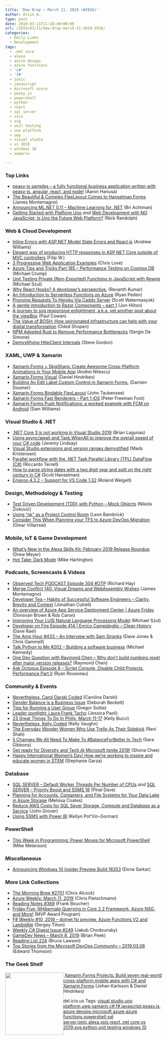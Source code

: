 ```yaml
---
title: 'Dew Drop – March 11, 2019 (#2916)'
author: Alvin A.
type: post
date: 2019-03-11T11:28:40+00:00
url: /2019/03/11/dew-drop-march-11-2019-2916/
categories:
  - Daily Links
  - Development
tags:
  - .net core
  - alexa
  - azure devops
  - azure functions
  - 'c#'
  - 'f#'
  - ionic
  - javascript
  - microsoft azure
  - peasy.js
  - powershell
  - python
  - react
  - sql server
  - ssis
  - svg
  - unit testing
  - uno platform
  - uwp
  - visual studio
  - vs 2019
  - windows 10
  - xamarin

---
```

### <a name="top"></a>Top Links

  * <a href="https://github.com/peasy/peasy-js-samples" target="_blank" rel="noopener noreferrer">peasy-js samples &#8211; a fully functional business application written with peasy-js, angular, react, and node!</a> (Aaron Hanusa)
  * <a href="https://montemagno.com/flexlayout-image/" target="_blank" rel="noopener noreferrer">The Beautiful & Complex FlexLayout Comes to Hanselman.Forms</a> (James Montemagno)
  * <a href="https://devblogs.microsoft.com/dotnet/announcing-ml-net-0-11-machine-learning-for-net/" target="_blank" rel="noopener noreferrer">Announcing ML.NET 0.11 – Machine Learning for .NET</a> (Bri Achtman)
  * <a href="http://feedproxy.google.com/~r/NicksNetTravels/~3/0AyUfRk_G5g/post.aspx" target="_blank" rel="noopener noreferrer">Getting Started with Platform Uno</a> _and_ <a href="http://feedproxy.google.com/~r/NicksNetTravels/~3/wHk2BcF9LTU/post.aspx" target="_blank" rel="noopener noreferrer">Web Development with NO JavaScript; Is Uno the Future Web Platform?</a> (Nick Randolph)



### <a name="web"></a>Web & Cloud Development

  * <a href="http://feedproxy.google.com/~r/aw/thinkprogramming/~3/6nDrxF3Dqzw/" target="_blank" rel="noopener noreferrer">Inline Errors with ASP.NET Model State Errors and React.js</a> (Andrew Williams)
  * <a href="https://www.strathweb.com/2019/03/elegant-way-of-producing-http-responses-in-asp-net-core-outside-of-mvc-controllers/" target="_blank" rel="noopener noreferrer">Elegant way of producing HTTP responses in ASP.NET Core outside of MVC controllers</a> (Filip W.)
  * <a href="https://love2dev.com/pwa/progressive-web-application-examples" target="_blank" rel="noopener noreferrer">3 Progressive Web Application Examples</a> (Chris Love)
  * <a href="https://www.michaelcrump.net/azure-tips-and-tricks185/" target="_blank" rel="noopener noreferrer">Azure Tips and Tricks Part 185 &#8211; Performance Testing on Cosmos DB</a> (Michael Crump)
  * <a href="https://codepunk.io/unit-testing-private-non-exported-functions-in-javascript-with-rewire/" target="_blank" rel="noopener noreferrer">Unit Testing Private (Non-Exported) Functions in JavaScript with Rewire</a> (Michael Szul)
  * <a href="https://hackernoon.com/why-react-hooks-a-developers-perspective-2aedb8511f38?source=rss----3a8144eabfe3---4" target="_blank" rel="noopener noreferrer">Why React Hooks? A developer’s perspective.</a> (Revanth Kumar)
  * <a href="https://www.codeproject.com/Articles/1279468/An-Introduction-to-Serverless-Functions-on-Azure" target="_blank" rel="noopener noreferrer">An Introduction to Serverless Functions on Azure</a> (Ryan Peden)
  * <a href="https://scottw.com/heroku-caddy" target="_blank" rel="noopener noreferrer">Proxying Requests To Heroku Via Caddy Server</a> (Scott Watermasysk)
  * <a href="https://jonhilton.net/what-are-razor-components/" target="_blank" rel="noopener noreferrer">A gentle introduction to Razor Components &#8211; part 1</a> (Jon Hilton)
  * <a href="https://thesoftwaresimpleton.com/blog/2019/03/09/view-box" target="_blank" rel="noopener noreferrer">A journey to svg responsive enlightment, a.k.a. yet another post about the viewBox</a> (Paul Cowan)
  * <a href="https://content.pivotal.io/home-page/the-value-of-bosh" target="_blank" rel="noopener noreferrer">The Value of BOSH: How opinionated infrastructure can help with your digital transformation</a> (Oded Shopen)
  * <a href="https://www.infoq.com/news/2019/03/rust-npm-performance?utm_campaign=infoq_content&utm_source=infoq&utm_medium=feed&utm_term=global" target="_blank" rel="noopener noreferrer">NPM Adopted Rust to Remove Performance Bottlenecks</a> (Sergio De Simone)
  * <a href="https://www.stevejgordon.co.uk/demystifying-httpclient-internals-sendasync-flow-for-httprequestmessage" target="_blank" rel="noopener noreferrer">Demystifying HttpClient Internals</a> (Steve Gordon)



### <a name="silverlight"></a>XAML, UWP & Xamarin

  * <a href="https://www.telerik.com/blogs/xamarinforms-skiasharp-create-awesome-cross-platform-animations-in-your-mobile-app" target="_blank" rel="noopener noreferrer">Xamarin.Forms + SkiaSharp: Create Awesome Cross-Platform Animations in Your Mobile App</a> (Andrei Nitescu)
  * <a href="https://danielhindrikes.se/index.php/2019/03/10/xamarin-forms-visual/" target="_blank" rel="noopener noreferrer">Xamarin.Forms Visual</a> (Daniel Hindrikes)
  * <a href="https://doumer.me/building-an-edit-label-custom-control-in-xamarin-forms/" target="_blank" rel="noopener noreferrer">Building An Edit Label Custom Control in Xamarin Forms.</a> (Damien Doumer)
  * <a href="https://taubensee.net/bindable-flex-layout/" target="_blank" rel="noopener noreferrer">Xamarin.Forms Bindable FlexLayout</a> (John Taubensee)
  * <a href="http://feedproxy.google.com/~r/PeterFoot/~3/XvTOMZCJJQY/" target="_blank" rel="noopener noreferrer">Xamarin Forms Fast Renderers – Part 1 iOS</a> (Peter Freeman Foot)
  * <a href="http://www.codingwithsam.com/2019/03/11/xamarin-forms-push-notifications-a-worked-example-with-fcm-on-android/" target="_blank" rel="noopener noreferrer">Xamarin Forms Push Notifications: a worked example with FCM on Android</a> (Sam Williams)



### <a name="dotnet"></a>Visual Studio & .NET

  * <a href="http://brianlagunas.com/net-core-3-is-not-working-in-visual-studio-2019/" target="_blank" rel="noopener noreferrer">.NET Core 3 is not working in Visual Studio 2019</a> (Brian Lagunas)
  * <a href="https://jeremylindsayni.wordpress.com/2019/03/11/using-async-await-and-task-whenall-to-improve-the-overall-speed-of-your-c-code/" target="_blank" rel="noopener noreferrer">Using async/await and Task.WhenAll to improve the overall speed of your C# code</a> (Jeremy Lindsay)
  * <a href="https://devblogs.microsoft.com/visualstudio/visual-studio-extensions-and-version-ranges-demystified/" target="_blank" rel="noopener noreferrer">Visual Studio extensions and version ranges demystified</a> (Mads Kristensen)
  * <a href="http://feedproxy.google.com/~r/netCurryRecentArticles/~3/M1brZOzTKKc/ShowArticle.aspx" target="_blank" rel="noopener noreferrer">Parallel workflow with the .NET Task Parallel Library (TPL) DataFlow (C#)</a> (Riccardo Terrell)
  * <a href="http://feeds.hanselman.com/~/599330886/0/scotthanselman~How-to-parse-string-dates-with-a-two-digit-year-and-split-on-the-right-century-in-C.aspx" target="_blank" rel="noopener noreferrer">How to parse string dates with a two digit year and split on the right century in C#</a> (Scott Hanselman)
  * <a href="https://weblogs.asp.net/rweigelt/emaroo-4-3-2-support-for-vs-code-1-32?WT.mc_id=DX_MVP4025064" target="_blank" rel="noopener noreferrer">Emaroo 4.3.2 – Support for VS Code 1.32</a> (Roland Weigelt)



### <a name="design"></a>Design, Methodology & Testing

  * <a href="https://rubikscode.net/2019/03/11/test-driven-development-tdd-with-python-mock-objects/" target="_blank" rel="noopener noreferrer">Test Driven Development (TDD) with Python – Mock Objects</a> (Nikola Živković)
  * <a href="http://www.secretgeek.net/jevok" target="_blank" rel="noopener noreferrer">Using &#8220;ok&#8221; as a Project Control Room</a> (Leon Bambrick)
  * <a href="https://devblogs.microsoft.com/premier-developer/consider-this-when-planning-your-tfs-to-azure-devops-migration/" target="_blank" rel="noopener noreferrer">Consider This When Planning your TFS to Azure DevOps Migration</a> (Omar Villarreal)



### <a name="mobile"></a>Mobile, IoT & Game Development

  * <a href="https://developer.amazon.com:443/blogs/alexa/post/9714e051-689f-4caf-8b66-98451ecdcaaa/what-s-new-in-the-alexa-skills-kit-february-2019-release-roundup" target="_blank" rel="noopener noreferrer">What&#8217;s New in the Alexa Skills Kit: February 2019 Release Roundup</a> (Drew Meyer)
  * <a href="https://blog.ionicframework.com/hot-take-dark-mode/" target="_blank" rel="noopener noreferrer">Hot Take: Dark Mode</a> (Mike Hartington)



### <a name="podcasts"></a>Podcasts, Screencasts & Videos

  * <a href="https://www.windowsobserver.com/2019/03/10/observed-tech-podcast-episode-304-otp/" target="_blank" rel="noopener noreferrer">Observed Tech PODCAST Episode 304 #OTP</a> (Richard Hay)
  * <a href="http://www.mergeconflict.fm/140" target="_blank" rel="noopener noreferrer">Merge Conflict 140: Visual Dreams and WebAssembly Wishes</a> (James Montemagno)
  * <a href="http://developertea.simplecast.fm/21167715" target="_blank" rel="noopener noreferrer">Developer Tea &#8211; Habits of Successful Software Engineers &#8211; Clarity, Brevity and Context</a> (Jonathan Cutrell)
  * <a href="https://channel9.msdn.com/Shows/Azure-Friday/An-overview-of-Azure-App-Service-Deployment-Center?WT.mc_id=DX_MVP4025064" target="_blank" rel="noopener noreferrer">An overview of Azure App Service Deployment Center | Azure Friday</a> (Donovan Brown & Rob Caron)
  * <a href="http://www.youtube.com/watch?v=Yxrt_pQNgGQ" target="_blank" rel="noopener noreferrer">Improving Your LUIS Natural Language Processing Model</a> (Michael Szul)
  * <a href="https://developeronfire.com/podcast/episode-414-enrico-campidoglio-clean-history" target="_blank" rel="noopener noreferrer">Developer on Fire Episode 414 | Enrico Campidoglio &#8211; Clean History</a> (Dave Rael)
  * <a href="http://feedproxy.google.com/~r/TheAmpHour/~3/5U7xh8IrosU/" target="_blank" rel="noopener noreferrer">The Amp Hour #433 – An Interview with Sam Stranks</a> (Dave Jones & Chris Gammell)
  * <a href="https://talkpython.fm/episodes/show/202/building-a-software-business" target="_blank" rel="noopener noreferrer">Talk Python to Me #202 &#8211; Building a software business</a> (Michael Kennedy)
  * <a href="http://www.youtube.com/watch?v=5LwQae7oeTA" target="_blank" rel="noopener noreferrer">One Dev Question with Raymond Chen &#8211; Why don&#8217;t build numbers reset after major version releases?</a> (Raymond Chen)
  * <a href="https://octopus.com/blog/ask-octopus-episode-eight" target="_blank" rel="noopener noreferrer">Ask Octopus Episode 8 &#8211; Script Console, Disable Child Projects, Performance Part II</a> (Ryan Rousseau)



### <a name="events"></a>Community & Events

  * <a href="https://dev.to/caroldarski/nevertheless-carol-darski-coded--7g4" target="_blank" rel="noopener noreferrer">Nevertheless, Carol Darski Coded</a> (Carolina Darski)
  * <a href="https://en.blog.wordpress.com/2019/03/08/gender-balance-is-a-business-issue/" target="_blank" rel="noopener noreferrer">Gender Balance is a Business Issue</a> (Deborah Beckett)
  * <a href="https://gregorsuttie.com/2019/03/08/tips-for-running-an-user-group/" target="_blank" rel="noopener noreferrer">Tips for Running a User Group</a> (Gregor Suttie)
  * <a href="https://github.blog/2019-03-08-leader-spotlight-laura-frank-tacho/" target="_blank" rel="noopener noreferrer">Leader spotlight: Laura Frank Tacho</a> (Jessica Paoli)
  * <a href="https://www.uwishunu.com/2019/03/things-to-do-in-philadelphia-this-week-march-11-17-2019/" target="_blank" rel="noopener noreferrer">23 Great Things To Do In Philly, March 11-17</a> (Kelly Bucci)
  * <a href="https://dev.to/kelly/nevertheless-kelly-vaughn-coded--3hfg" target="_blank" rel="noopener noreferrer">Nevertheless, Kelly Coded</a> (Kelly Vaughn)
  * <a href="https://blog.trello.com/everyday-wonder-women" target="_blank" rel="noopener noreferrer">The Everyday Wonder Women Who Use Trello As Their Sidekick</a> (Rani Shah)
  * <a href="https://medium.com/that-conference/5-changes-we-all-need-to-make-to-balanceforbetter-in-tech-250e6c24c488?source=rss----bcf836d9fc8e---4" target="_blank" rel="noopener noreferrer">5 Changes We All Need To Make To #BalanceForBetter In Tech</a> (Sara Gibbons)
  * <a href="https://techcommunity.microsoft.com/t5/Diversity-and-Tech-Blog/Get-ready-for-Diversity-and-Tech-Microsoft-Ignite-2019/ba-p/363643" target="_blank" rel="noopener noreferrer">Get ready for Diversity and Tech @ Microsoft Ignite 2019!</a> (Shona Chee)
  * <a href="https://about.gitlab.com/2019/03/08/international-womens-day-gitlab-initiatives/" target="_blank" rel="noopener noreferrer">Happy International Women’s Day! How we’re working to inspire and educate women in STEM</a> (Stephanie Garza)



### <a name="sql"></a>Database

  * <a href="https://blog.sqlauthority.com/2019/03/09/sql-server-default-worker-threads-per-number-of-cpus/" target="_blank" rel="noopener noreferrer">SQL SERVER – Default Worker Threads Per Number of CPUs</a> _and_ <a href="https://blog.sqlauthority.com/2019/03/11/sql-server-priority-boost-and-ssms-18/" target="_blank" rel="noopener noreferrer">SQL SERVER – Priority Boost and SSMS 18</a> (Pinal Dave)
  * <a href="http://feedproxy.google.com/~r/SqlChick-MelissaCoates/~3/JvSKVjL_t_0/planning-for-accounts-containers-and-file-systems-for-your-data-lake-in-azure-storage" target="_blank" rel="noopener noreferrer">Planning for Accounts, Containers, and File Systems for Your Data Lake in Azure Storage</a> (Melissa Coates)
  * <a href="http://feedproxy.google.com/~r/MSSQLTips-LatestSqlServerTips/~3/c4_cKZ6RNGw/" target="_blank" rel="noopener noreferrer">Reduce AWS Costs for SQL Sever Storage, Compute and Database as a Service</a> (John Grover)
  * <a href="https://dbakevlar.com/2019/03/using-ssms-with-power-bi/" target="_blank" rel="noopener noreferrer">Using SSMS with Power BI</a> (Kellyn Pot’Vin-Gorman)



### <a name="ps"></a>PowerShell

  * <a href="https://thenewstack.io/this-week-in-programming-power-moves-for-microsoft-powershell/" target="_blank" rel="noopener noreferrer">This Week in Programming: Power Moves for Microsoft PowerShell</a> (Mike Melanson)



### <a name="misc"></a>Miscellaneous

  * <a href="https://blogs.windows.com/windowsexperience/2019/03/08/announcing-windows-10-insider-preview-build-18353/?WT.mc_id=DX_MVP4025064" target="_blank" rel="noopener noreferrer">Announcing Windows 10 Insider Preview Build 18353</a> (Dona Sarkar)



### <a name="links"></a>More Link Collections

  * <a href="http://feedproxy.google.com/~r/ReflectivePerspective/~3/cPiUhS6dP34/" target="_blank" rel="noopener noreferrer">The Morning Brew #2701</a> (Chris Alcock)
  * <a href="https://buildazure.com/2019/03/11/azure-weekly-march-11-2019/" target="_blank" rel="noopener noreferrer">Azure Weekly: March 11, 2019</a> (Chris Pietschmann)
  * <a href="http://www.frankysnotes.com/2019/03/reading-notes-369.html" target="_blank" rel="noopener noreferrer">Reading Notes #369</a> (Frank Boucher)
  * <a href="https://blogs.msdn.microsoft.com/mvpawardprogram/2019/03/08/friday-five-march-8/" target="_blank" rel="noopener noreferrer">Friday Five: NHibernate Querying in Core 2.2 Framework, Azure NSG, and More!</a> (MVP Award Program)
  * <a href="https://sergeytihon.com/2019/03/09/f-weekly-10-2019-dotnet-fsi-preview-azure-functions-v2-and-lambdale/" target="_blank" rel="noopener noreferrer">F# Weekly #10, 2019 – dotnet fsi preview, Azure Functions V2 and LambdAle</a> (Sergey Tihon)
  * <a href="http://feedproxy.google.com/~r/digest-csharp/~3/Z9MghLRMvcA/249" target="_blank" rel="noopener noreferrer">Weekly C# Digest Issue #249</a> (Jakub Chodounsky)
  * <a href="https://brianpeek.com/gamedev-news-march-8-2019/" target="_blank" rel="noopener noreferrer">GameDev News &#8211; March 8, 2019</a> (Brian Peek)
  * <a href="https://www.brucelawson.co.uk/2019/reading-list-224/" target="_blank" rel="noopener noreferrer">Reading List 224</a> (Bruce Lawson)
  * <a href="https://devblogs.microsoft.com/devops/top-stories-from-the-microsoft-devops-community-2019-03-08/" target="_blank" rel="noopener noreferrer">Top Stories from the Microsoft DevOps Community – 2019.03.08</a> (Edward Thomson)



### <a name="shelf"></a>The Geek Shelf

<a href="https://www.amazon.com/Xamarin-Forms-Projects-real-world-cross-platform-mobile-ebook/dp/B07L8HZ89G/?tag=amavin-20" target="_blank" rel="noopener noreferrer"><img loading="lazy" decoding="async" width="187" height="200" align="left" style="margin: 0px 0px 10px; border: 0px currentcolor; border-image: none; float: left; display: inline; background-image: none;" src="https://m.media-amazon.com/images/I/91IiulEvxCL._AC_UL436_.jpg" border="0" /></a>&nbsp;<a href="https://www.amazon.com/Xamarin-Forms-Projects-real-world-cross-platform-mobile-ebook/dp/B07L8HZ89G/?tag=amavin-20" target="_blank" rel="noopener noreferrer">Xamarin.Forms Projects: Build seven real-world cross-platform mobile apps with C# and Xamarin.Forms</a> (Johan Karlsson & Daniel Hindrikes)









<div class="wlWriterEditableSmartContent" id="scid:77ECF5F8-D252-44F5-B4EB-D463C5396A79:9a1befa3-9a16-4ef9-9663-1d0b92c39630" style="margin: 0px; padding: 0px; float: none; display: inline;">
  del.icio.us Tags: <a href="http://del.icio.us/popular/visual+studio" rel="tag">visual studio</a>,<a href="http://del.icio.us/popular/uno+platform" rel="tag">uno platform</a>,<a href="http://del.icio.us/popular/uwp" rel="tag">uwp</a>,<a href="http://del.icio.us/popular/xamarin" rel="tag">xamarin</a>,<a href="http://del.icio.us/popular/c%23" rel="tag">c#</a>,<a href="http://del.icio.us/popular/f%23" rel="tag">f#</a>,<a href="http://del.icio.us/popular/javascript" rel="tag">javascript</a>,<a href="http://del.icio.us/popular/peasy.js" rel="tag">peasy.js</a>,<a href="http://del.icio.us/popular/azure+devops" rel="tag">azure devops</a>,<a href="http://del.icio.us/popular/microsoft+azure" rel="tag">microsoft azure</a>,<a href="http://del.icio.us/popular/azure+functions" rel="tag">azure functions</a>,<a href="http://del.icio.us/popular/powershell" rel="tag">powershell</a>,<a href="http://del.icio.us/popular/sql+server" rel="tag">sql server</a>,<a href="http://del.icio.us/popular/ionic" rel="tag">ionic</a>,<a href="http://del.icio.us/popular/alexa" rel="tag">alexa</a>,<a href="http://del.icio.us/popular/ssis" rel="tag">ssis</a>,<a href="http://del.icio.us/popular/react" rel="tag">react</a>,<a href="http://del.icio.us/popular/.net+core" rel="tag">.net core</a>,<a href="http://del.icio.us/popular/vs+2019" rel="tag">vs 2019</a>,<a href="http://del.icio.us/popular/svg" rel="tag">svg</a>,<a href="http://del.icio.us/popular/python" rel="tag">python</a>,<a href="http://del.icio.us/popular/unit+testing" rel="tag">unit testing</a>,<a href="http://del.icio.us/popular/windows+10" rel="tag">windows 10</a>
</div>
